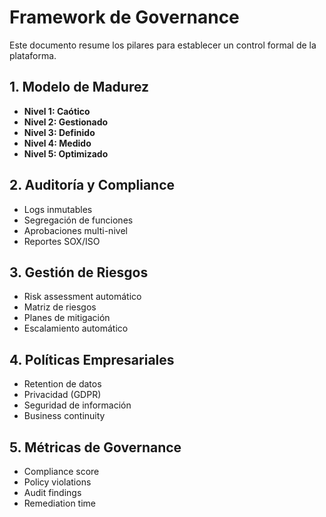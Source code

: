# Framework de Governance

Este documento resume los pilares para establecer un control formal de la plataforma.

## 1. Modelo de Madurez
- **Nivel 1: Caótico**
- **Nivel 2: Gestionado**
- **Nivel 3: Definido**
- **Nivel 4: Medido**
- **Nivel 5: Optimizado**

## 2. Auditoría y Compliance
- Logs inmutables
- Segregación de funciones
- Aprobaciones multi-nivel
- Reportes SOX/ISO

## 3. Gestión de Riesgos
- Risk assessment automático
- Matriz de riesgos
- Planes de mitigación
- Escalamiento automático

## 4. Políticas Empresariales
- Retention de datos
- Privacidad (GDPR)
- Seguridad de información
- Business continuity

## 5. Métricas de Governance
- Compliance score
- Policy violations
- Audit findings
- Remediation time
